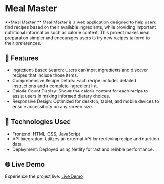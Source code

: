 # Meal Master

**Meal Master ** Meal Master is a web application designed to help users find recipes based on their available ingredients, while providing important nutritional information such as calorie content. This project makes meal preparation simpler and encourages users to try new recipes tailored to their preferences.

## 🌟 Features
- Ingredient-Based Search: Users can input ingredients and discover recipes that include those items.
- Comprehensive Recipe Details: Each recipe includes detailed instructions and a complete ingredient list.
- Calorie Count Display: Shows the calorie content for each recipe to assist users in making informed dietary choices.
- Responsive Design: Optimized for desktop, tablet, and mobile devices to ensure accessibility on any screen size.

## 🚀 Technologies Used
- Frontend: HTML, CSS, JavaScript
- API Integration: Utilizes an external API for retrieving recipe and nutrition data.
- Deployment: Deployed using Netlify for fast and reliable performance.


## 🌐 Live Demo
Experience the project live: [Live Demo](https://meal-master.netlify.app/) 
